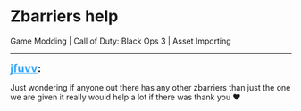 # Zbarriers help
Game Modding | Call of Duty: Black Ops 3 | Asset Importing

---
<strong style="font-size: 1.4em;"><span style="text-decoration: underline;text-decoration-color: #34a7f9;"><span style="color:#34a7f9;">jfuvv</span></span>:</strong>

<p>Just wondering if anyone out there has any other zbarriers than just the one we are given it really would help a lot if there was thank you ♥</p>

